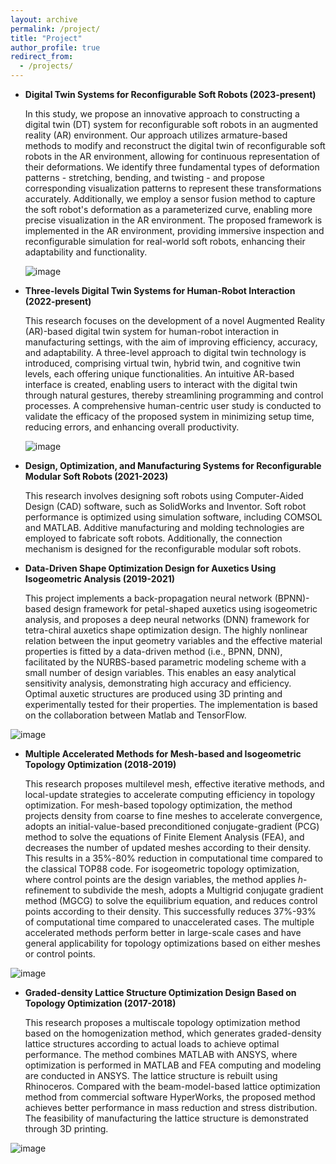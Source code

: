 ```yaml
---
layout: archive
permalink: /project/
title: "Project"
author_profile: true
redirect_from: 
  - /projects/
---
```



- **Digital Twin Systems for Reconfigurable Soft Robots (2023-present)**
  
  In this study, we propose an innovative approach to constructing a digital twin (DT) system for reconfigurable soft robots in an augmented reality (AR) environment. Our approach utilizes armature-based methods to modify and reconstruct the digital twin of reconfigurable soft robots in the AR environment, allowing for continuous representation of their deformations. We identify three fundamental types of deformation patterns - stretching, bending, and twisting - and propose corresponding visualization patterns to represent these transformations accurately. Additionally, we employ a sensor fusion method to capture the soft robot's deformation as a parameterized curve, enabling more precise visualization in the AR environment. The proposed framework is implemented in the AR environment, providing immersive inspection and reconfigurable simulation for real-world soft robots, enhancing their adaptability and functionality.

  ![image](https://github.com/user-attachments/assets/9baa2638-1ac0-497f-b1d2-6ecedd739370)


- **Three-levels Digital Twin Systems for Human-Robot Interaction (2022-present)**
  
  This research focuses on the development of a novel Augmented Reality (AR)-based digital twin system for human-robot interaction in manufacturing settings, with the aim of improving efficiency, accuracy, and adaptability. A three-level approach to digital twin technology is introduced, comprising virtual twin, hybrid twin, and cognitive twin levels, each offering unique functionalities. An intuitive AR-based interface is created, enabling users to interact with the digital twin through natural gestures, thereby streamlining programming and control processes. A comprehensive human-centric user study is conducted to validate the efficacy of the proposed system in minimizing setup time, reducing errors, and enhancing overall productivity.

  ![image](https://github.com/user-attachments/assets/65b3a29e-05fd-45bc-9034-52c65106827c)

- **Design, Optimization, and Manufacturing Systems for Reconfigurable Modular Soft Robots (2021-2023)**
  
  This research involves designing soft robots using Computer-Aided Design (CAD) software, such as SolidWorks and Inventor. Soft robot performance is optimized using simulation software, including COMSOL and MATLAB. Additive manufacturing and molding technologies are employed to fabricate soft robots. Additionally, the connection mechanism is designed for the reconfigurable modular soft robots.
  
- **Data-Driven Shape Optimization Design for Auxetics Using Isogeometric Analysis (2019-2021)**
  
  This project implements a back-propagation neural network (BPNN)-based design framework for petal-shaped auxetics using isogeometric analysis, and proposes a deep neural networks (DNN) framework for tetra-chiral auxetics shape optimization design. The highly nonlinear relation between the input geometry variables and the effective material properties is fitted by a data-driven method (i.e., BPNN, DNN), facilitated by the NURBS-based parametric modeling scheme with a small number of design variables. This enables an easy analytical sensitivity analysis, demonstrating high accuracy and efficiency. Optimal auxetic structures are produced using 3D printing and experimentally tested for their properties. The implementation is based on the collaboration between Matlab and TensorFlow.

![image](https://github.com/user-attachments/assets/0a9be658-006d-4ecf-9763-0bf8fa5e8d29)


- **Multiple Accelerated Methods for Mesh-based and Isogeometric Topology Optimization (2018-2019)**
  
  This research proposes multilevel mesh, effective iterative methods, and local-update strategies to accelerate computing efficiency in topology optimization. For mesh-based topology optimization, the method projects density from coarse to fine meshes to accelerate convergence, adopts an initial-value-based preconditioned conjugate-gradient (PCG) method to solve the equations of Finite Element Analysis (FEA), and decreases the number of updated meshes according to their density. This results in a 35%-80% reduction in computational time compared to the classical TOP88 code. For isogeometric topology optimization, where control points are the design variables, the method applies *h*-refinement to subdivide the mesh, adopts a Multigrid conjugate gradient method (MGCG) to solve the equilibrium equation, and reduces control points according to their density. This successfully reduces 37%-93% of computational time compared to unaccelerated cases. The multiple accelerated methods perform better in large-scale cases and have general applicability for topology optimizations based on either meshes or control points.

![image](https://github.com/user-attachments/assets/217c9091-8008-496c-9bbe-a8622a355caf)


- **Graded-density Lattice Structure Optimization Design Based on Topology Optimization (2017-2018)**
  
  This research proposes a multiscale topology optimization method based on the homogenization method, which generates graded-density lattice structures according to actual loads to achieve optimal performance. The method combines MATLAB with ANSYS, where optimization is performed in MATLAB and FEA computing and modeling are conducted in ANSYS. The lattice structure is rebuilt using Rhinoceros. Compared with the beam-model-based lattice optimization method from commercial software HyperWorks, the proposed method achieves better performance in mass reduction and stress distribution. The feasibility of manufacturing the lattice structure is demonstrated through 3D printing.

![image](https://github.com/user-attachments/assets/9586c63b-2e20-48eb-96da-926c93dc436e)
